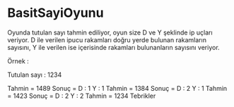 # BasitSayiOyunu

Oyunda tutulan sayı tahmin ediliyor, oyun size D ve Y şeklinde ip uçları veriyor. D ile verilen ipucu rakamları doğru yerde bulunan rakamların sayısını, Y ile verilen ise içerisinde rakamları bulunanların sayısını veriyor.

Örnek :

Tutulan sayı : 1234

Tahmin = 1489 Sonuç = D : 1 Y : 1
Tahmin = 1384 Sonuç = D : 2 Y : 1
Tahmin = 1423 Sonuç = D : 2 Y : 2
Tahmin = 1234 Tebrikler
